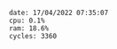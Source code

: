

                date: 17/04/2022 07:35:07
                cpu: 0.1%
                ram: 18.6%
                cycles: 3360

                         